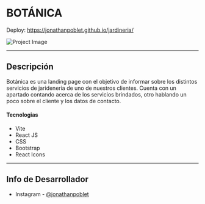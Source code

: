 # BOTÁNICA

Deploy: https://jonathanpoblet.github.io/jardineria/

![Project Image](https://github.com/jonathanpoblet/jardineria/assets/106752020/35bdaee9-7449-477f-a53d-86b0af573505)

---

## Descripción

Botánica es una landing page con el objetivo de informar sobre los distintos servicios de jarideneria de uno de nuestros clientes. Cuenta con un apartado contando acerca de los servicios brindados, otro hablando un poco sobre el cliente y los datos de contacto. 

#### Tecnologias

- Vite
- React JS
- CSS
- Bootstrap
- React Icons

---

## Info de Desarrollador

- Instagram - [@jonathanpoblet](https://www.instagram.com/jonathan_poblet/)
